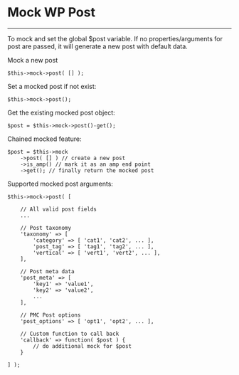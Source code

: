 # Mock WP Post

---
To mock and set the global $post variable. If no properties/arguments for post are passed, it will generate a new post with default data.

Mock a new post

    $this->mock->post( [] );

Set a mocked post if not exist:

    $this->mock->post();

Get the existing mocked post object:

    $post = $this->mock->post()-get();

Chained mocked feature:
    
    $post = $this->mock
        ->post( [] ) // create a new post
        ->is_amp() // mark it as an amp end point
        ->get(); // finally return the mocked post


Supported mocked post arguments:

    $this->mock->post( [

        // All valid post fields
        ...
        
        // Post taxonomy
        'taxonomy' => [
            'category' => [ 'cat1', 'cat2', ... ],
            'post_tag' => [ 'tag1', 'tag2', ... ],
            'vertical' => [ 'vert1', 'vert2', ... ],
        ],

        // Post meta data
        'post_meta' => [
            'key1' => 'value1',
            'key2' => 'value2',
            ...
        ],

        // PMC Post options
        'post_options' => [ 'opt1', 'opt2', ... ],

        // Custom function to call back
        'callback' => function( $post ) {
            // do additional mock for $post
        }

    ] );

